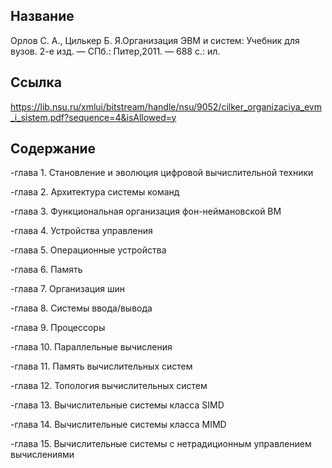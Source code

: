 ## Название

Орлов С. А., Цилькер Б. Я.Организация ЭВМ и систем: Учебник для вузов. 2-е изд. — СПб.: Питер,2011. — 688 с.: ил.

## Ссылка
https://lib.nsu.ru/xmlui/bitstream/handle/nsu/9052/cilker_organizaciya_evm_i_sistem.pdf?sequence=4&isAllowed=y

## Содержание

-глава 1. Становление и эволюция цифровой вычислительной техники

-глава 2. Архитектура системы команд

-глава 3. Функциональная организация фон-неймановской ВМ 

-глава 4. Устройства управления

-глава 5. Операционные устройства 

-глава 6. Память

-глава 7. Организация шин

-глава 8. Системы ввода/вывода

-глава 9. Процессоры

-глава 10. Параллельные вычисления

-глава 11. Память вычислительных систем

-глава 12. Топология вычислительных систем

-глава 13. Вычислительные системы класса SIMD

-глава 14. Вычислительные системы класса MIMD 

-глава 15. Вычислительные системы с нетрадиционным управлением вычислениями
